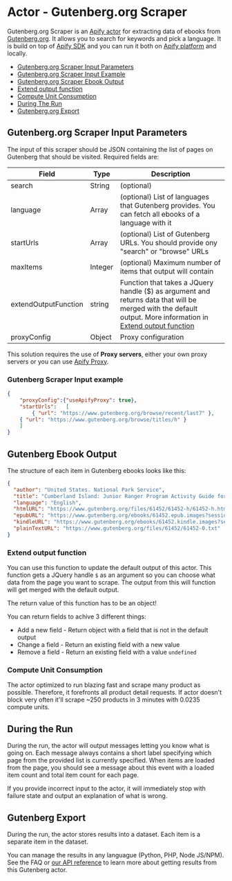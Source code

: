 # Actor - Gutenberg.org Scraper

Gutenberg.org Scraper is an [Apify actor](https://apify.com/actors) for extracting data of ebooks from [Gutenberg.org](https://gutenberg.org). It allows you to search for keywords and pick a language. It is build on top of [Apify SDK](https://sdk.apify.com/) and you can run it both on [Apify platform](https://my.apify.com) and locally.

- [Gutenberg.org Scraper Input Parameters](#input-parameters)
- [Gutenberg.org Scraper Input Example](#input-example)
- [Gutenberg.org Scraper Ebook Output](#output)
- [Extend output function](#extend-output-function)
- [Compute Unit Consumption](#compute-unit-consumption)
- [During The Run](#during-the-run)
- [Gutenberg.org Export](#export)


## Gutenberg.org Scraper Input Parameters

The input of this scraper should be JSON containing the list of pages on Gutenberg that should be visited. Required fields are:

| Field | Type | Description |
| ----- | ---- | ----------- |
| search | String | (optional)  | The keyword that you want to search on Gutenberg |
| language | Array | (optional) List of languages that Gutenberg provides. You can fetch all ebooks of a language with it |
| startUrls | Array | (optional) List of Gutenberg URLs. You should provide ony "search" or "browse" URLs |
| maxItems | Integer | (optional) Maximum number of items that output will contain |
| extendOutputFunction | string | Function that takes a JQuery handle ($) as argument and returns data that will be merged with the default output. More information in [Extend output function](#extend-output-function) |
| proxyConfig | Object | Proxy configuration |

This solution requires the use of **Proxy servers**, either your own proxy servers or you can use <a href="https://www.apify.com/docs/proxy">Apify Proxy</a>.


### Gutenberg Scraper Input example
```json
{
	"proxyConfig":{"useApifyProxy": true},
	"startUrls":   [
		{ "url": "https://www.gutenberg.org/browse/recent/last7" },
    { "url": "https://www.gutenberg.org/browse/titles/h" }
	]
}

```

## Gutenberg Ebook Output
The structure of each item in Gutenberg ebooks looks like this:
```json
{
  "author": "United States. National Park Service",
  "title": "Cumberland Island: Junior Ranger Program Activity Guide for Ages 5-7",
  "language": "English",
  "htmlURL": "https://www.gutenberg.org/files/61452/61452-h/61452-h.htm",
  "epubURL": "https://www.gutenberg.org/ebooks/61452.epub.images?session_id=24e44a13d40847bb8d8b13a9216689880a3221cf",
  "kindleURL": "https://www.gutenberg.org/ebooks/61452.kindle.images?session_id=24e44a13d40847bb8d8b13a9216689880a3221cf",
  "plainTextURL": "https://www.gutenberg.org/files/61452/61452-0.txt"
}
```

### Extend output function

You can use this function to update the default output of this actor. This function gets a JQuery handle `$` as an argument so you can choose what data from the page you want to scrape. The output from this will function will get merged with the default output.

The return value of this function has to be an object!

You can return fields to achive 3 different things:
- Add a new field - Return object with a field that is not in the default output
- Change a field - Return an existing field with a new value
- Remove a field - Return an existing field with a value `undefined`


### Compute Unit Consumption
The actor optimized to run blazing fast and scrape many product as possible. Therefore, it forefronts all product detail requests. If actor doesn't block very often it'll scrape ~250 products in 3 minutes with 0.0235 compute units.

## During the Run

During the run, the actor will output messages letting you know what is going on. Each message always contains a short label specifying which page from the provided list is currently specified.
When items are loaded from the page, you should see a message about this event with a loaded item count and total item count for each page.

If you provide incorrect input to the actor, it will immediately stop with failure state and output an explanation of what is wrong.

## Gutenberg Export

During the run, the actor stores results into a dataset. Each item is a separate item in the dataset.

You can manage the results in any languague (Python, PHP, Node JS/NPM). See the FAQ or <a href="https://www.apify.com/docs/api" target="blank">our API reference</a> to learn more about getting results from this Gutenberg actor.

